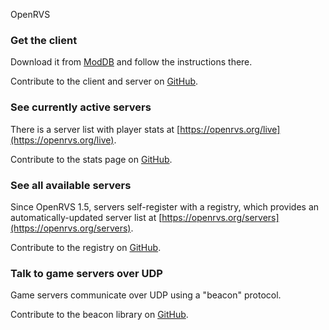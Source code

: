 OpenRVS

### Get the client

Download it from [ModDB](https://www.moddb.com/games/tom-clancys-rainbow-six-3-raven-shield/downloads/raven-shield-openrvs-patch-v15) and follow the instructions there.

Contribute to the client and server on [GitHub](https://github.com/OpenRVS-devs/OpenRVS).

### See currently active servers

There is a server list with player stats at [https://openrvs.org/live](https://openrvs.org/live).

Contribute to the stats page on [GitHub](https://github.com/willroberts/openrvs-stats).

### See all available servers

Since OpenRVS 1.5, servers self-register with a registry, which provides an automatically-updated server list at [https://openrvs.org/servers](https://openrvs.org/servers).

Contribute to the registry on [GitHub](https://github.com/willroberts/openrvs-registry).

### Talk to game servers over UDP

Game servers communicate over UDP using a "beacon" protocol.

Contribute to the beacon library on [GitHub](https://github.com/willroberts/openrvs-beacon).
